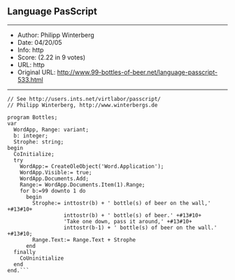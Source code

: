 
## Language PasScript ##
---
- Author: Philipp Winterberg
- Date: 04/20/05
- Info: http
- Score:  (2.22 in 9 votes)
- URL: http
- Original URL: http://www.99-bottles-of-beer.net/language-passcript-533.html
---

```// PasScript version of 99 Bottles of beer (Bottles.pas)
// See http://users.ints.net/virtlabor/passcript/
// Philipp Winterberg, http://www.winterbergs.de

program Bottles;
var
  WordApp, Range: variant;
  b: integer;
  Strophe: string;
begin
  CoInitialize;
  try
    WordApp:= CreateOleObject('Word.Application');
    WordApp.Visible:= true;
    WordApp.Documents.Add;
    Range:= WordApp.Documents.Item(1).Range;
    for b:=99 downto 1 do 
      begin      
        Strophe:= inttostr(b) + ' bottle(s) of beer on the wall,' +#13#10+
                  inttostr(b) + ' bottle(s) of beer.' +#13#10+
                  'Take one down, pass it around,' +#13#10+
                  inttostr(b-1) + ' bottle(s) of beer on the wall.' +#13#10;
        Range.Text:= Range.Text + Strophe
      end
  finally
    CoUninitialize
  end
end.```